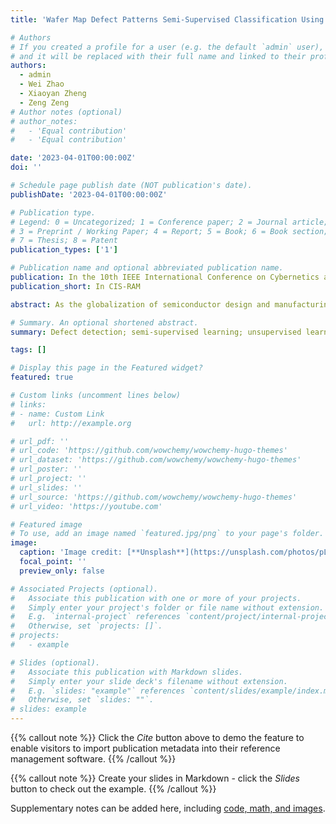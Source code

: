 ```yaml
---
title: 'Wafer Map Defect Patterns Semi-Supervised Classification Using Latent Vector Representation'

# Authors
# If you created a profile for a user (e.g. the default `admin` user), write the username (folder name) here
# and it will be replaced with their full name and linked to their profile.
authors:
  - admin
  - Wei Zhao
  - Xiaoyan Zheng
  - Zeng Zeng
# Author notes (optional)
# author_notes:
#   - 'Equal contribution'
#   - 'Equal contribution'

date: '2023-04-01T00:00:00Z'
doi: ''

# Schedule page publish date (NOT publication's date).
publishDate: '2023-04-01T00:00:00Z'

# Publication type.
# Legend: 0 = Uncategorized; 1 = Conference paper; 2 = Journal article;
# 3 = Preprint / Working Paper; 4 = Report; 5 = Book; 6 = Book section;
# 7 = Thesis; 8 = Patent
publication_types: ['1']

# Publication name and optional abbreviated publication name.
publication: In the 10th IEEE International Conference on Cybernetics and Intelligent Systems (CIS) and the 10th IEEE International Conference on Robotics, Automation and Mechatronics (RAM)
publication_short: In CIS-RAM

abstract: As the globalization of semiconductor design and manufacturing processes continues, the demand for defect detection during integrated circuit fabrication stages is becoming increasingly critical, playing a significant role in enhancing the yield of semiconductor products. Traditional wafer map defect pattern detection methods involve manual inspection using electron microscopes to collect sample images, which are then assessed by experts for defects. This approach is labor-intensive and inefficient. Consequently, there is a pressing need to develop a model capable of automatically detecting defects as an alternative to manual operations. In this paper, we propose a method that initially employs a pre-trained VAE model to obtain the fault distribution information of the wafer map. This information serves as guidance, combined with the original image set for semi-supervised model training. During the semi-supervised training, we utilize a teacher-student network for iterative learning. The model presented in this paper is validated on the benchmark dataset WM-811K wafer dataset. The experimental results demonstrate superior classification accuracy and detection performance compared to state-of-the-art models, fulfilling the requirements for industrial applications. Compared to the original architecture, we have achieved significant performance improvement.

# Summary. An optional shortened abstract.
summary: Defect detection; semi-supervised learning; unsupervised learning; variation autoencoder

tags: []

# Display this page in the Featured widget?
featured: true

# Custom links (uncomment lines below)
# links:
# - name: Custom Link
#   url: http://example.org

# url_pdf: ''
# url_code: 'https://github.com/wowchemy/wowchemy-hugo-themes'
# url_dataset: 'https://github.com/wowchemy/wowchemy-hugo-themes'
# url_poster: ''
# url_project: ''
# url_slides: ''
# url_source: 'https://github.com/wowchemy/wowchemy-hugo-themes'
# url_video: 'https://youtube.com'

# Featured image
# To use, add an image named `featured.jpg/png` to your page's folder.
image:
  caption: 'Image credit: [**Unsplash**](https://unsplash.com/photos/pLCdAaMFLTE)'
  focal_point: ''
  preview_only: false

# Associated Projects (optional).
#   Associate this publication with one or more of your projects.
#   Simply enter your project's folder or file name without extension.
#   E.g. `internal-project` references `content/project/internal-project/index.md`.
#   Otherwise, set `projects: []`.
# projects:
#   - example

# Slides (optional).
#   Associate this publication with Markdown slides.
#   Simply enter your slide deck's filename without extension.
#   E.g. `slides: "example"` references `content/slides/example/index.md`.
#   Otherwise, set `slides: ""`.
# slides: example
---
```


{{% callout note %}}
Click the _Cite_ button above to demo the feature to enable visitors to import publication metadata into their reference management software.
{{% /callout %}}

{{% callout note %}}
Create your slides in Markdown - click the _Slides_ button to check out the example.
{{% /callout %}}

Supplementary notes can be added here, including [code, math, and images](https://wowchemy.com/docs/writing-markdown-latex/).

